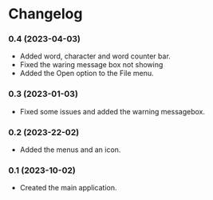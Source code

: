 # **Changelog**

### 0.4 (2023-04-03)
- Added word, character and word counter bar.
- Fixed the waring message box not showing
- Added the Open option to the File menu.

### 0.3 (2023-01-03)
- Fixed some issues and added the warning messagebox.

### 0.2 (2023-22-02)
- Added the menus and an icon.

### 0.1 (2023-10-02)
- Created the main application.